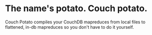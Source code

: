 The name's potato. Couch potato.
===========

Couch Potato compiles your CouchDB mapreduces from local files to flattened, in-db mapreduces so you don't have to do it yourself.
